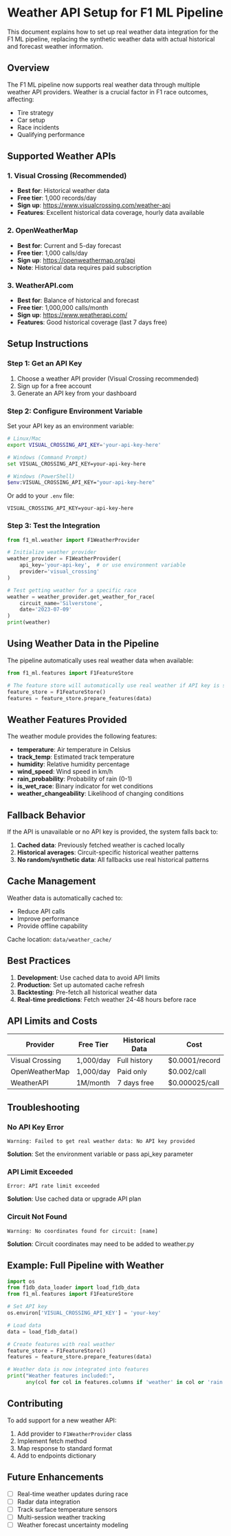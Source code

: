 # Weather API Setup for F1 ML Pipeline

This document explains how to set up real weather data integration for the F1 ML pipeline, replacing the synthetic weather data with actual historical and forecast weather information.

## Overview

The F1 ML pipeline now supports real weather data through multiple weather API providers. Weather is a crucial factor in F1 race outcomes, affecting:
- Tire strategy
- Car setup
- Race incidents
- Qualifying performance

## Supported Weather APIs

### 1. Visual Crossing (Recommended)
- **Best for**: Historical weather data
- **Free tier**: 1,000 records/day
- **Sign up**: https://www.visualcrossing.com/weather-api
- **Features**: Excellent historical data coverage, hourly data available

### 2. OpenWeatherMap
- **Best for**: Current and 5-day forecast
- **Free tier**: 1,000 calls/day
- **Sign up**: https://openweathermap.org/api
- **Note**: Historical data requires paid subscription

### 3. WeatherAPI.com
- **Best for**: Balance of historical and forecast
- **Free tier**: 1,000,000 calls/month
- **Sign up**: https://www.weatherapi.com/
- **Features**: Good historical coverage (last 7 days free)

## Setup Instructions

### Step 1: Get an API Key

1. Choose a weather API provider (Visual Crossing recommended)
2. Sign up for a free account
3. Generate an API key from your dashboard

### Step 2: Configure Environment Variable

Set your API key as an environment variable:

```bash
# Linux/Mac
export VISUAL_CROSSING_API_KEY='your-api-key-here'

# Windows (Command Prompt)
set VISUAL_CROSSING_API_KEY=your-api-key-here

# Windows (PowerShell)
$env:VISUAL_CROSSING_API_KEY="your-api-key-here"
```

Or add to your `.env` file:
```
VISUAL_CROSSING_API_KEY=your-api-key-here
```

### Step 3: Test the Integration

```python
from f1_ml.weather import F1WeatherProvider

# Initialize weather provider
weather_provider = F1WeatherProvider(
    api_key='your-api-key',  # or use environment variable
    provider='visual_crossing'
)

# Test getting weather for a specific race
weather = weather_provider.get_weather_for_race(
    circuit_name='Silverstone',
    date='2023-07-09'
)
print(weather)
```

## Using Weather Data in the Pipeline

The pipeline automatically uses real weather data when available:

```python
from f1_ml.features import F1FeatureStore

# The feature store will automatically use real weather if API key is set
feature_store = F1FeatureStore()
features = feature_store.prepare_features(data)
```

## Weather Features Provided

The weather module provides the following features:
- **temperature**: Air temperature in Celsius
- **track_temp**: Estimated track temperature
- **humidity**: Relative humidity percentage
- **wind_speed**: Wind speed in km/h
- **rain_probability**: Probability of rain (0-1)
- **is_wet_race**: Binary indicator for wet conditions
- **weather_changeability**: Likelihood of changing conditions

## Fallback Behavior

If the API is unavailable or no API key is provided, the system falls back to:
1. **Cached data**: Previously fetched weather is cached locally
2. **Historical averages**: Circuit-specific historical weather patterns
3. **No random/synthetic data**: All fallbacks use real historical patterns

## Cache Management

Weather data is automatically cached to:
- Reduce API calls
- Improve performance
- Provide offline capability

Cache location: `data/weather_cache/`

## Best Practices

1. **Development**: Use cached data to avoid API limits
2. **Production**: Set up automated cache refresh
3. **Backtesting**: Pre-fetch all historical weather data
4. **Real-time predictions**: Fetch weather 24-48 hours before race

## API Limits and Costs

| Provider | Free Tier | Historical Data | Cost |
|----------|-----------|-----------------|------|
| Visual Crossing | 1,000/day | Full history | $0.0001/record |
| OpenWeatherMap | 1,000/day | Paid only | $0.002/call |
| WeatherAPI | 1M/month | 7 days free | $0.000025/call |

## Troubleshooting

### No API Key Error
```
Warning: Failed to get real weather data: No API key provided
```
**Solution**: Set the environment variable or pass api_key parameter

### API Limit Exceeded
```
Error: API rate limit exceeded
```
**Solution**: Use cached data or upgrade API plan

### Circuit Not Found
```
Warning: No coordinates found for circuit: [name]
```
**Solution**: Circuit coordinates may need to be added to weather.py

## Example: Full Pipeline with Weather

```python
import os
from f1db_data_loader import load_f1db_data
from f1_ml.features import F1FeatureStore

# Set API key
os.environ['VISUAL_CROSSING_API_KEY'] = 'your-key'

# Load data
data = load_f1db_data()

# Create features with real weather
feature_store = F1FeatureStore()
features = feature_store.prepare_features(data)

# Weather data is now integrated into features
print("Weather features included:", 
      any(col for col in features.columns if 'weather' in col or 'rain' in col))
```

## Contributing

To add support for a new weather API:
1. Add provider to `F1WeatherProvider` class
2. Implement fetch method
3. Map response to standard format
4. Add to endpoints dictionary

## Future Enhancements

- [ ] Real-time weather updates during race
- [ ] Radar data integration
- [ ] Track surface temperature sensors
- [ ] Multi-session weather tracking
- [ ] Weather forecast uncertainty modeling